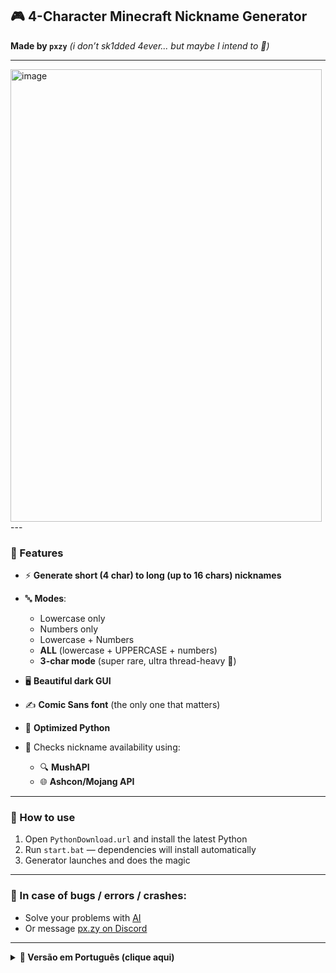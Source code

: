 ## 🎮 4-Character Minecraft Nickname Generator

**Made by `pxzy`**
*(i don’t sk1dded 4ever... but maybe I intend to 👀)*

---
<img width="498" height="724" alt="image" src="https://github.com/user-attachments/assets/2f01c0f6-7467-4a87-9c31-ef96a16a5b76" />
---

### 🔧 Features

* ⚡️ **Generate short (4 char) to long (up to 16 chars) nicknames**
* 🔤 **Modes**:

  * Lowercase only
  * Numbers only
  * Lowercase + Numbers
  * **ALL** (lowercase + UPPERCASE + numbers)
  * **3-char mode** (super rare, ultra thread-heavy 👻)
* 🖥️ **Beautiful dark GUI**
* ✍️ **Comic Sans font** (the only one that matters)
* 🐍 **Optimized Python**
* 📡 Checks nickname availability using:

  * 🔍 **MushAPI**
  * 🌐 **Ashcon/Mojang API**
 
---

### 🧪 How to use

1. Open `PythonDownload.url` and install the latest Python
2. Run `start.bat` — dependencies will install automatically
3. Generator launches and does the magic

---

### 🐞 In case of bugs / errors / crashes:

* Solve your problems with [AI](https://chatgpt.com/)
* Or message [px.zy on Discord](https://discordlookup.com/user/1335783201850789958)

---

<details>
<summary><strong>📘 Versão em Português (clique aqui)</strong></summary>

## 🎮 Gerador de Nicknames para Minecraft (4 caracteres)

**Feito por `pxzy`**
(eu não sk1dei o 4ever... mas talvez eu pretenda 👀)

---

### 🔧 Funções

* ⚡️ **Gere nicks curtos (4 letras) até longos (16 letras)**
* 🔤 **Modos**:

  * Apenas letras minúsculas
  * Apenas números
  * Letras minúsculas + números
  * **TODOS** (minúsculas + MAIÚSCULAS + números)
  * **Modo 3 letras** (muito raro, consome MUITA thread 👻)
* 🖥️ **Interface escura, minimalista e bonita**
* ✍️ **Fonte Comic Sans** (a melhor, foda-se)
* 🐍 **Python otimizado**
* 📡 Checagem de nicks via:

  * 🔍 **MushAPI**
  * 🌐 **Ashcon/Mojang API**

---

### 🧪 Como usar

1. Abra `PythonDownload.url` e baixe o Python mais recente
2. Execute `start.bat` — as dependências vão instalar automaticamente
3. O gerador abrirá sozinho depois disso

---

### 🐞 Em caso de bugs / erros / travamentos:

* Resolva seus problemas com [IA](https://chatgpt.com/)
* Ou com o [px.zy no Discord](https://discordlookup.com/user/1335783201850789958)

---
</details>
